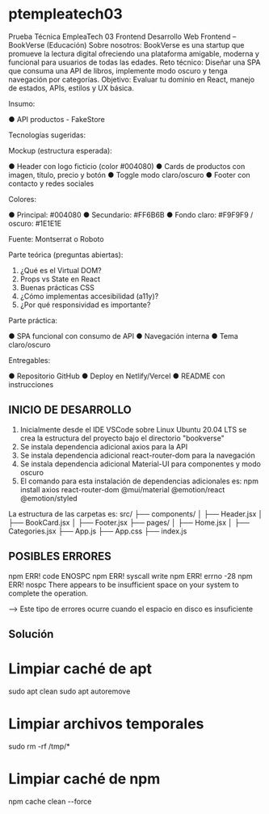 # ptempleatech03
Prueba Técnica EmpleaTech 03 Frontend
Desarrollo Web Frontend – BookVerse (Educación)
Sobre nosotros: BookVerse es una startup que promueve la lectura digital ofreciendo una plataforma amigable, moderna y funcional para usuarios de todas las edades.
Reto técnico: Diseñar una SPA que consuma una API de libros, implemente modo oscuro y tenga navegación por categorías.
Objetivo: Evaluar tu dominio en React, manejo de estados, APIs, estilos y UX básica.

Insumo:

●	API productos - FakeStore

Tecnologías sugeridas:


Mockup (estructura esperada):

●	Header con logo ficticio (color #004080)
●	Cards de productos con imagen, título, precio y botón
●	Toggle modo claro/oscuro
●	Footer con contacto y redes sociales

Colores:

●	Principal: #004080
●	Secundario: #FF6B6B
●	Fondo claro: #F9F9F9 / oscuro: #1E1E1E

Fuente: Montserrat o Roboto

Parte teórica (preguntas abiertas):

1.	¿Qué es el Virtual DOM?
2.	Props vs State en React
3.	Buenas prácticas CSS
4.	¿Cómo implementas accesibilidad (a11y)?
5.	¿Por qué responsividad es importante?

Parte práctica:

●	SPA funcional con consumo de API
●	Navegación interna
●	Tema claro/oscuro
 
Entregables:

●	Repositorio GitHub
●	Deploy en Netlify/Vercel
●	README con instrucciones

## INICIO DE DESARROLLO

1. Inicialmente desde el IDE VSCode sobre Linux Ubuntu 20.04 LTS se crea la estructura del proyecto bajo el directorio "bookverse"
2. Se instala dependencia adicional axios para la API
3. Se instala dependencia adicional react-router-dom para la navegación
4. Se instala dependencia adicional Material-UI para componentes y modo oscuro
5. El comando para esta instalación de dependencias adicionales es:
npm install axios react-router-dom @mui/material @emotion/react @emotion/styled

La estructura de las carpetas es:
src/
├── components/
│   ├── Header.jsx
│   ├── BookCard.jsx
│   ├── Footer.jsx
├── pages/
│   ├── Home.jsx
│   ├── Categories.jsx
├── App.js
├── App.css
├── index.js

## POSIBLES ERRORES
npm ERR! code ENOSPC
npm ERR! syscall write
npm ERR! errno -28
npm ERR! nospc There appears to be insufficient space on your system to complete the operation.

--> Este tipo de errores ocurre cuando el espacio en disco es insuficiente

## Solución
# Limpiar caché de apt
sudo apt clean
sudo apt autoremove

# Limpiar archivos temporales
sudo rm -rf /tmp/*

# Limpiar caché de npm
npm cache clean --force
